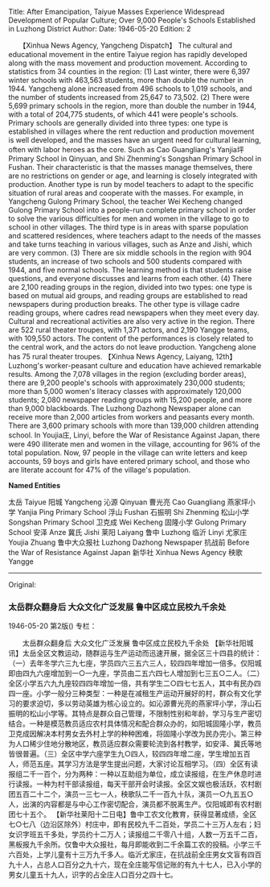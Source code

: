 Title: After Emancipation, Taiyue Masses Experience Widespread Development of Popular Culture; Over 9,000 People's Schools Established in Luzhong District
Author:
Date: 1946-05-20
Edition: 2

　　【Xinhua News Agency, Yangcheng Dispatch】 The cultural and educational movement in the entire Taiyue region has rapidly developed along with the mass movement and production movement. According to statistics from 34 counties in the region: (1) Last winter, there were 6,397 winter schools with 463,563 students, more than double the number in 1944. Yangcheng alone increased from 496 schools to 1,019 schools, and the number of students increased from 25,647 to 73,502. (2) There were 5,699 primary schools in the region, more than double the number in 1944, with a total of 204,775 students, of which 441 were people's schools. Primary schools are generally divided into three types: one type is established in villages where the rent reduction and production movement is well developed, and the masses have an urgent need for cultural learning, often with labor heroes as the core. Such as Cao Guangliang's Yanjia坪 Primary School in Qinyuan, and Shi Zhenming's Songshan Primary School in Fushan. Their characteristic is that the masses manage themselves, there are no restrictions on gender or age, and learning is closely integrated with production. Another type is run by model teachers to adapt to the specific situation of rural areas and cooperate with the masses. For example, in Yangcheng Gulong Primary School, the teacher Wei Kecheng changed Gulong Primary School into a people-run complete primary school in order to solve the various difficulties for men and women in the village to go to school in other villages. The third type is in areas with sparse population and scattered residences, where teachers adapt to the needs of the masses and take turns teaching in various villages, such as Anze and Jishi, which are very common. (3) There are six middle schools in the region with 904 students, an increase of two schools and 500 students compared with 1944, and five normal schools. The learning method is that students raise questions, and everyone discusses and learns from each other. (4) There are 2,100 reading groups in the region, divided into two types: one type is based on mutual aid groups, and reading groups are established to read newspapers during production breaks. The other type is village cadre reading groups, where cadres read newspapers when they meet every day. Cultural and recreational activities are also very active in the region. There are 522 rural theater troupes, with 1,371 actors, and 2,190 Yangge teams, with 109,550 actors. The content of the performances is closely related to the central work, and the actors do not leave production. Yangcheng alone has 75 rural theater troupes.
    【Xinhua News Agency, Laiyang, 12th】 Luzhong's worker-peasant culture and education have achieved remarkable results. Among the 7,078 villages in the region (excluding border areas), there are 9,200 people's schools with approximately 230,000 students; more than 5,000 women's literacy classes with approximately 120,000 students; 2,080 newspaper reading groups with 15,200 people, and more than 9,000 blackboards. The Luzhong Dazhong Newspaper alone can receive more than 2,000 articles from workers and peasants every month. There are 3,600 primary schools with more than 139,000 children attending school. In Youjia庄, Linyi, before the War of Resistance Against Japan, there were 490 illiterate men and women in the village, accounting for 96% of the total population. Now, 97 people in the village can write letters and keep accounts, 59 boys and girls have entered primary school, and those who are literate account for 47% of the village's population.

**Named Entities**

太岳  Taiyue
阳城  Yangcheng
沁源  Qinyuan
曹光亮  Cao Guangliang
燕家坪小学  Yanjia Ping Primary School
浮山  Fushan
石振明  Shi Zhenming
松山小学  Songshan Primary School
卫克成  Wei Kecheng
固隆小学  Gulong Primary School
安泽  Anze
冀氏  Jishi
莱阳  Laiyang
鲁中  Luzhong
临沂  Linyi
尤家庄  Youjia Zhuang
鲁中大众报社  Luzhong Dazhong Newspaper
抗战前  Before the War of Resistance Against Japan
新华社  Xinhua News Agency
秧歌  Yangge



<hr /> 

Original: 


### 太岳群众翻身后  大众文化广泛发展  鲁中区成立民校九千余处

1946-05-20
第2版()
专栏：

　　太岳群众翻身后
    大众文化广泛发展
    鲁中区成立民校九千余处
    【新华社阳城讯】太岳全区文教运动，随群运与生产运动而迅速开展，据全区三十四县的统计：（一）去年冬学六三九七座，学员四六三五六三人，较四四年增加一倍多。仅阳城即由四九六座增加到一○一九座，学员由二五六四七人增加到七三五○二人。（二）全区小学五六九九座较四四年增加一倍，共有学生二○四七七五人，其中有民办四四一座。小学一般分三种类型：一种是在减租生产运动开展好的村，群众有文化学习的要求迫切，多以劳动英雄为核心设立的。如沁源曹光亮的燕家坪小学，浮山石振明的松山小学等。其特点是群众自己管理，不限制性别和年龄，学习与生产密切结合。一种是模范教员适应农村具体情况和配合群众办的，如阳城固隆小学，教员卫克成因解决本村男女去外村上学的种种困难，将固隆小学改为民办完小。第三种为人口稀少住地分散地区，教员适应群众需要轮流到各村教学，如安泽、冀氏等地皆很普遍。（三）全区中学六座学生九○四人，较四四年增二座，学生增加五百人，师范五座。其学习方法是学生提出问题，大家讨论互相学习。（四）全区有读报组二千一百个，分为两种：一种以互助组为单位，成立读报组，在生产休息时进行读报。一种为村干部读报组，每天干部开会时读报。全区文娱也极活跃，农村剧团五百二十二个，演员一三七一人，秧歌队二千一百九十队，演员一○九五五○人，出演的内容都是与中心工作密切配合，演员都不脱离生产。仅阳城即有农村剧团七十五个。
    【新华社莱阳十二日电】鲁中工农文化教育，获得显著成绩，全区七○七八（边沿区除外）村庄中，即有民校九千二百处，学员二十三万人左右；妇女识字班五千多处，学员约十二万人；读报组二千零八十组，人数一万五千二百，黑板报九千余所。仅鲁中大众报社，每月即能收到二千余篇工农的投稿。小学三千六百处，上学儿童有十三万九千多人。临沂尤家庄，在抗战前全庄男女文盲有四百九十人，占总人口百分之九十六，现在全庄能写信记账的有九十七人，已入小学的男女儿童五十九人，识字的占全庄人口百分之四十七。
